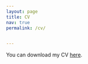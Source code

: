 ```yaml
---
layout: page
title: CV
nav: true
permalink: /cv/


---
```


You can download my CV [here](https://shivanikamtikar.github.io/assets/pdf/CV_Shivani_Kamtikar-9.pdf).